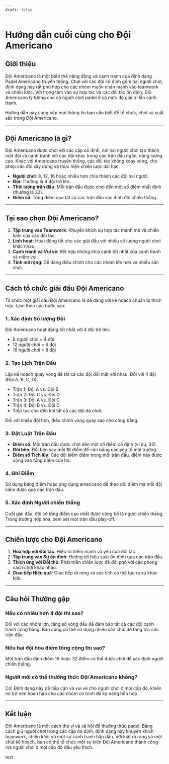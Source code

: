 ```yaml
---
draft: false
---
```


# Hướng dẫn cuối cùng cho Đội Americano

## Giới thiệu
Đội Americano là một biến thể năng động và cạnh tranh của định dạng Padel Americano truyền thống. Chơi với các đội cố định gồm hai người chơi, định dạng này rất phù hợp cho các nhóm muốn nhấn mạnh vào teamwork và chiến lược. Với trọng tâm vào sự hợp tác và các đối tác ổn định, Đội Americano lý tưởng cho cả người chơi padel ở cả mức độ giải trí lẫn cạnh tranh.

Hướng dẫn này cung cấp mọi thông tin bạn cần biết để tổ chức, chơi và xuất sắc trong Đội Americano.

---

## Đội Americano là gì?
Đội Americano được chơi với các cặp cố định, nơi hai người chơi tạo thành một đội và cạnh tranh với các đội khác trong các trận đấu ngắn, năng lượng cao. Khác với Americano truyền thống, các đối tác không xoay vòng, cho phép các đội xây dựng và thực hiện chiến lược dài hạn.

- **Người chơi**: 8, 12, 16 hoặc nhiều hơn chia thành các đội hai người.
- **Đội**: Thường là 4 đội trở lên.
- **Thời lượng trận đấu**: Mỗi trận đấu được chơi đến một số điểm nhất định (thường là 32).
- **Điểm số**: Tổng điểm qua tất cả các trận đấu xác định đội chiến thắng.

---

## Tại sao chọn Đội Americano?
1. **Tập trung vào Teamwork**: Khuyến khích sự hợp tác mạnh mẽ và chiến lược của các đối tác.
2. **Linh hoạt**: Hoạt động tốt cho các giải đấu với nhiều số lượng người chơi khác nhau.
3. **Cạnh tranh và Vui vẻ**: Kết hợp những khía cạnh tốt nhất của cạnh tranh và niềm vui.
4. **Tính mở rộng**: Dễ dàng điều chỉnh cho các nhóm lớn hơn và nhiều sân chơi.

---

## Cách tổ chức giải đấu Đội Americano
Tổ chức một giải đấu Đội Americano là dễ dàng với kế hoạch chuẩn bị thích hợp. Làm theo các bước sau:

### 1. Xác định Số lượng Đội
Đội Americano hoạt động tốt nhất với 4 đội trở lên:
- 8 người chơi = 4 đội
- 12 người chơi = 6 đội
- 16 người chơi = 8 đội

### 2. Tạo Lịch Trận Đấu
Lập kế hoạch quay vòng để tất cả các đội đối mặt với nhau. Đối với 4 đội (Đội A, B, C, D):
- Trận 1: Đội A vs. Đội B
- Trận 2: Đội C vs. Đội D
- Trận 3: Đội A vs. Đội C
- Trận 4: Đội B vs. Đội D
- Tiếp tục cho đến khi tất cả các đội đã chơi.

Đối với nhiều đội hơn, điều chỉnh vòng quay sao cho công bằng.

### 3. Đặt Luật Trận Đấu
- **Điểm số**: Mỗi trận đấu được chơi đến một số điểm cố định (ví dụ, 32).
- **Đổi bên**: Đổi bên sau mỗi 16 điểm để cân bằng các yếu tố môi trường.
- **Điểm số Tích lũy**: Các đội kiếm điểm trong mỗi trận đấu, điểm này được cộng vào tổng điểm của họ.

### 4. Ghi Điểm
Sử dụng bảng điểm hoặc ứng dụng americano để theo dõi điểm mà mỗi đội kiếm được qua các trận đấu.

### 5. Xác định Người chiến thắng
Cuối giải đấu, đội có tổng điểm cao nhất được công bố là người chiến thắng. Trong trường hợp hòa, xem xét một trận đấu play-off.

---

## Chiến lược cho Đội Americano
1. **Hóa hợp với Đối tác**: Hiểu rõ điểm mạnh và yếu của đối tác.
2. **Tập trung vào Sự ổn định**: Hướng tới hiệu suất ổn định qua các trận đấu.
3. **Thích ứng với Đối thủ**: Phát triển chiến lược để đối phó với các phong cách chơi khác nhau.
4. **Giao tiếp Hiệu quả**: Giao tiếp rõ ràng và súc tích có thể tạo ra sự khác biệt.

---

## Câu hỏi Thường gặp
### Nếu có nhiều hơn 4 đội thì sao?
Đối với các nhóm lớn, tăng số vòng đấu để đảm bảo tất cả các đội cạnh tranh công bằng. Bạn cũng có thể sử dụng nhiều sân chơi để tăng tốc các trận đấu.

### Nếu hai đội hòa điểm tổng cộng thì sao?
Một trận đấu định điểm 16 hoặc 32 điểm có thể được chơi để xác định người chiến thắng.

### Người mới có thể thưởng thức Đội Americano không?
Có! Định dạng này dễ tiếp cận và vui vẻ cho người chơi ở mọi cấp độ, khiến nó trở nên hoàn hảo cho các nhóm có trình độ kỹ năng hỗn hợp.

---

## Kết luận
Đội Americano là một cách thú vị và xã hội để thưởng thức padel. Bằng cách giữ người chơi trong các cặp ổn định, định dạng này khuyến khích teamwork, chiến lược và một sự cạnh tranh hấp dẫn. Với luật rõ ràng và một chút kế hoạch, bạn có thể tổ chức một sự kiện Đội Americano thành công mà người chơi ở mọi cấp độ đều yêu thích.

test